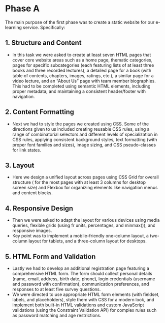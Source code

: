 # **Phase A**
The main purpose of the first phase was to create a static website for our e-learning service. Specifically:

##  1. **Structure and Content**
 -  In this task we were asked to create at least seven HTML pages that cover core website areas such as a home page, thematic categories, pages for specific subcategories (each featuring lists of at least three books and three recorded lectures), a detailed page for a book (with table of contents, chapters, images, ratings, etc.), a similar page for a video lecture, and an “About Us” page with team member biographies. This had to be completed using semantic HTML elements, including proper metadata, and maintaining a consistent header/footer with navigation.

##  2. **Content Formatting**

- Next we had to style the pages we created using CSS. Some of the directions given to us included creating reusable CSS rules, using a range of combinatorial selectors and different levels of specialization in CSS rules, applying consistent background styles, text formatting (with proper font families and sizes), image sizing, and CSS pseudo-classes for link states.

##  3. **Layout**

-  Here we design a unified layout across pages using CSS Grid for overall structure ( for the most pages with at least 3 columns for desktop screen size) and Flexbox for organizing elements like navigation menus and content blocks.

##  4. **Responsive Design**

- Then we were asked to adapt the layout for various devices using media queries, flexible grids (using fr units, percentages, and minmax()), and responsive images.  
- Key point was to implement a mobile-friendly one-column layout, a two-column layout for tablets, and a three-column layout for desktops.

## 5. **HTML Form and Validation**
- Lastly we had to develop an additional registration page featuring a comprehensive HTML form.  The form should collect personal details (name, email, address, birth date, phone), login credentials (username and password with confirmation), communication preferences, and responses to at least five survey questions.  
-  We were directed to use appropriate HTML form elements (with fieldset, labels, and placeholders), style them with CSS for a modern look, and implement both built-in HTML validations and custom JavaScript validations (using the Constraint Validation API) for complex rules such as password matching and age restrictions.
